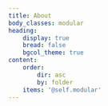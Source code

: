 ```yaml
---
title: About
body_classes: modular
heading:
    display: true
    bread: false
    bgcol_theme: true
content:
    order:
        dir: asc
        by: folder
    items: '@self.modular'
---
```


